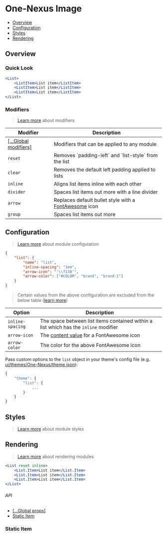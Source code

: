 # One-Nexus Image

* [Overview](#overview)
* [Configuration](#configuration)
* [Styles](#styles)
* [Rendering](#rendering)

## Overview

### Quick Look

```jsx
<List>
    <ListItem>List item</ListItem>
    <ListItem>List item</ListItem>
    <ListItem>List item</ListItem>
</List>
```

### Modifiers

> [Learn more](https://github.com/esr360/One-Nexus/wiki/Modifiers) about modifiers

<table class="table">
    <thead>
        <tr>
            <th>Modifier</th>
            <th>Description</th>
        </tr>
    </thead>
    <tbody>
        <tr>
            <td><a href="https://github.com/esr360/One-Nexus/wiki/Global-Modifiers">[...Global modifiers]</a></td>
            <td>Modifiers that can be applied to any module</td>
        </tr>
        <tr>
            <td><code>reset</code></td>
            <td>Removes `padding-left` and `list-style` from the list</td>
        </tr>
        <tr>
            <td><code>clear</code></td>
            <td>Removes the default left padding applied to lists</td>
        </tr>
        <tr>
            <td><code>inline</code></td>
            <td>Aligns list items inline with each other</td>
        </tr>
        <tr>
            <td><code>divider</code></td>
            <td>Spaces list items out more with a line divider</td>
        </tr>
        <tr>
            <td><code>arrow</code></td>
            <td>Replaces default bullet style with a <a href="#TODO">FontAwesome</a> icon</td>
        </tr>
        <tr>
            <td><code>group</code></td>
            <td>Spaces list items out more</td>
        </tr>
    </tbody>
</table>

## Configuration

> [Learn more](https://github.com/esr360/One-Nexus/wiki/Module-Configuration) about module configutation

```json
{
    "list": {
        "name": "list",
        "inline-spacing": "1em",
        "arrow-icon": "'\\f138'",
        "arrow-color": ["#COLOR", "brand", "brand-1"]
    }
}
```

> Certain values from the above configuration are excluded from the below table ([learn more](https://github.com/esr360/One-Nexus/tree/master/src/ui/modules#documenting-configuration-properties))

<table class="table">
    <thead>
        <tr>
            <th>Option</th>
            <th>Description</th>
        </tr>
    </thead>
    <tbody>
        <tr>
            <td><code>inline-spacing</code></td>
            <td>The space between list items contained within a list which has the <code>inline</code> modifier</td>
        </tr>
        <tr>
            <td><code>arrow-icon</code></td>
            <td>The <a href="http://astronautweb.co/snippet/font-awesome/" target="blank">content value</a> for a FontAwesome icon</td>
        </tr>
        <tr>
            <td><code>arrow-color</code></td>
            <td>The color for the above FontAwesome icon</td>
        </tr>
    </tbody>
</table>

Pass custom options to the `list` object in your theme's config file (e.g. [ui/themes/One-Nexus/theme.json](../../../themes/One-Nexus/theme.json)):

```js
{
    "theme": {
        "list": {
            ...
        }
    }
}
```

## Styles

> [Learn more](https://github.com/esr360/One-Nexus/wiki/Styling-a-module) about module styles

## Rendering

> [Learn more](https://github.com/esr360/One-Nexus/wiki/Rendering-a-module) about rendering modules

```jsx
<List reset inline>
    <List.Item>List item</List.Item>
    <List.Item>List item</List.Item>
    <List.Item>List item</List.Item>
</List>
```

###### API

* [[...Global props]](https://github.com/esr360/One-Nexus/wiki/Rendering-a-module#global-props)
* [Static Item](#TODO)

### Static Item